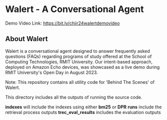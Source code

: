 # Walert - A Conversational Agent
Demo Video Link: https://bit.ly/chiir24walertdemovideo

## About Walert
Walert is a conversational agent designed to answer frequently asked questions (FAQs) regarding programs of study offered at the School of Computing Technologies, RMIT University. Our intent-based approach, deployed on Amazon Echo devices, was showcased as a live demo during RMIT University's Open Day in August 2023.


Note: This repository contains all utility code for 'Behind The Scenes' of Walert.

This directory includes all the outputs of running the source code. 

**indexes** will include the indexes using either **bm25** or **DPR**
**runs** include the retrieval process outputs 
**trec_eval_results** includes the evaluation outputs 
